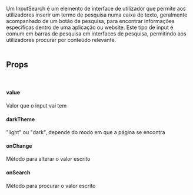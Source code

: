 Um InputSearch é um elemento de interface de utilizador que permite aos utilizadores inserir um termo de pesquisa numa caixa de texto, geralmente acompanhado de um botão de pesquisa, para encontrar informações específicas dentro de uma aplicação ou website. Este tipo de input é comum em barras de pesquisa em interfaces de pesquisa, permitindo aos utilizadores procurar por conteúdo relevante.
<br>
<br>

## Props
<br>

#### value
Valor que o input vai tem

#### darkTheme
"light" ou "dark", depende do modo em que a página se encontra

#### onChange
Método para alterar o valor escrito

#### onSearch
Método para procurar o valor escrito
